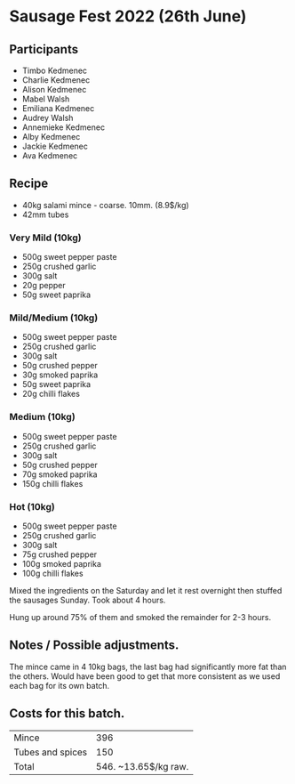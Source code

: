 # Sausage Fest 2022 (26th June)

## Participants

* Timbo Kedmenec
* Charlie Kedmenec
* Alison Kedmenec
* Mabel Walsh
* Emiliana Kedmenec
* Audrey Walsh
* Annemieke Kedmenec
* Alby Kedmenec
* Jackie Kedmenec
* Ava Kedmenec

## Recipe

* 40kg salami mince - coarse.  10mm.  (8.9$/kg)
* 42mm tubes

### Very Mild (10kg)

* 500g sweet pepper paste
* 250g crushed garlic
* 300g salt
* 20g pepper
* 50g sweet paprika

### Mild/Medium (10kg)

* 500g sweet pepper paste
* 250g crushed garlic
* 300g salt
* 50g crushed pepper
* 30g smoked paprika
* 50g sweet paprika
* 20g chilli flakes

### Medium (10kg)

* 500g sweet pepper paste
* 250g crushed garlic
* 300g salt
* 50g crushed pepper
* 70g smoked paprika
* 150g chilli flakes

### Hot (10kg)

* 500g sweet pepper paste
* 250g crushed garlic
* 300g salt
* 75g crushed pepper
* 100g smoked paprika
* 100g chilli flakes

Mixed the ingredients on the Saturday and let it rest overnight then stuffed the sausages Sunday.  Took about 4 hours.

Hung up around 75% of them and smoked the remainder for 2-3 hours.

## Notes / Possible adjustments.

The mince came in 4 10kg bags, the last bag had significantly more fat than the others.  Would have been good to get that more consistent as we used each bag for its own batch.

## Costs for this batch.

|   |   |
|---|---|
| Mince  | 396  |
| Tubes and spices  |  150 |
| Total | 546.  ~13.65$/kg raw.

